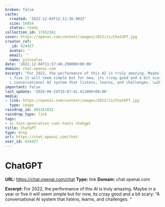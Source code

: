 ```yaml
---
broken: false
cache:
  created: '2022-12-04T12:11:36.902Z'
  size: 16854
  status: ready
collection_id: 17452361
cover: https://openai.com/content/images/2022/11/ChatGPT.jpg
creator_ref:
  _id: 624427
  avatar: ''
  email: ''
  name: pitosalas
date: '2022-12-04T11:57:46.290000+00:00'
domain: chat.openai.com
excerpt: "For 2022, the performance of this AI is truly amazing. Maybe in a year or\
  \ five it will seem simple but for now, its crzay good and a bit scary: \u201CA\
  \ conversational AI system that listens, learns, and challenges. \u201C"
important: false
last_update: '2024-06-24T15:07:41.411000+00:00'
media:
- link: https://openai.com/content/images/2022/11/ChatGPT.jpg
  type: image
raindrop_id: 481161832
raindrop_type: link
tags:
- ai text-generation cool-tools chatgpt
title: ChatGPT
type: drop
url: https://chat.openai.com/chat
user_id: 624427
---
```


# ChatGPT

**URL:** https://chat.openai.com/chat
**Type:** link
**Domain:** chat.openai.com

**Excerpt:** For 2022, the performance of this AI is truly amazing. Maybe in a year or five it will seem simple but for now, its crzay good and a bit scary: “A conversational AI system that listens, learns, and challenges. “
